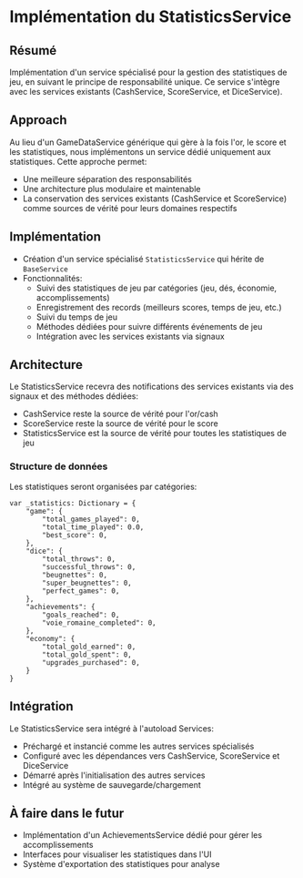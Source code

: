 # Implémentation du StatisticsService

## Résumé
Implémentation d'un service spécialisé pour la gestion des statistiques de jeu, en suivant le principe de responsabilité unique. Ce service s'intègre avec les services existants (CashService, ScoreService, et DiceService).

## Approach
Au lieu d'un GameDataService générique qui gère à la fois l'or, le score et les statistiques, nous implémentons un service dédié uniquement aux statistiques. Cette approche permet:
- Une meilleure séparation des responsabilités
- Une architecture plus modulaire et maintenable
- La conservation des services existants (CashService et ScoreService) comme sources de vérité pour leurs domaines respectifs

## Implémentation
- Création d'un service spécialisé `StatisticsService` qui hérite de `BaseService`
- Fonctionnalités:
  - Suivi des statistiques de jeu par catégories (jeu, dés, économie, accomplissements)
  - Enregistrement des records (meilleurs scores, temps de jeu, etc.)
  - Suivi du temps de jeu
  - Méthodes dédiées pour suivre différents événements de jeu
  - Intégration avec les services existants via signaux

## Architecture
Le StatisticsService recevra des notifications des services existants via des signaux et des méthodes dédiées:
- CashService reste la source de vérité pour l'or/cash
- ScoreService reste la source de vérité pour le score
- StatisticsService est la source de vérité pour toutes les statistiques de jeu

### Structure de données
Les statistiques seront organisées par catégories:
```gdscript
var _statistics: Dictionary = {
    "game": {
        "total_games_played": 0,
        "total_time_played": 0.0,
        "best_score": 0,
    },
    "dice": {
        "total_throws": 0,
        "successful_throws": 0,
        "beugnettes": 0,
        "super_beugnettes": 0,
        "perfect_games": 0,
    },
    "achievements": {
        "goals_reached": 0,
        "voie_romaine_completed": 0,
    },
    "economy": {
        "total_gold_earned": 0,
        "total_gold_spent": 0,
        "upgrades_purchased": 0,
    }
}
```

## Intégration
Le StatisticsService sera intégré à l'autoload Services:
- Préchargé et instancié comme les autres services spécialisés
- Configuré avec les dépendances vers CashService, ScoreService et DiceService
- Démarré après l'initialisation des autres services
- Intégré au système de sauvegarde/chargement

## À faire dans le futur
- Implémentation d'un AchievementsService dédié pour gérer les accomplissements
- Interfaces pour visualiser les statistiques dans l'UI
- Système d'exportation des statistiques pour analyse
